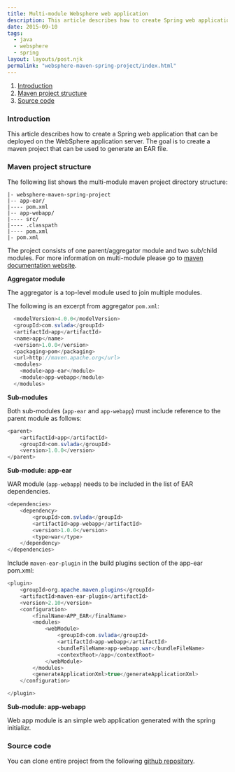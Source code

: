 ```yaml
---
title: Multi-module Websphere web application
description: This article describes how to create Spring web application that can be deployed on WebSphere application server. The goal is to to create maven project that can be used to generate EAR file.
date: 2015-09-10
tags:
  - java
  - websphere
  - spring
layout: layouts/post.njk
permalink: "websphere-maven-spring-project/index.html"
---
```


1. <a href="#introduction">Introduction</a>
2. <a href="#maven-project-structure">Maven project structure</a>
4. <a href="#source-code">Source code</a>
 
### <a name="introduction" id="introduction">Introduction</a>

This article describes how to create a Spring web application that can be deployed on the WebSphere application server. The goal is to create a maven project that can be used to generate an EAR file.

### <a name="maven-project-structure" id="maven-project-structure">Maven project structure</a>

The following list shows the multi-module maven project directory structure:

```text
|- websphere-maven-spring-project 
|-- app-ear/
|---- pom.xml
|-- app-webapp/
|---- src/
|---- .classpath
|---- pom.xml
|- pom.xml
```

The project consists of one parent/aggregator module and two sub/child modules. For more information on multi-module please go to [maven documentation website](http://maven.apache.org/pom.html#Aggregation).

**Aggregator module**

The aggregator is a top-level module used to join multiple modules.

The following is an excerpt from aggregator `pom.xml`:

```java
  <modelVersion>4.0.0</modelVersion>
  <groupId>com.svlada</groupId>
  <artifactId>app</artifactId>
  <name>app</name>
  <version>1.0.0</version>
  <packaging>pom</packaging>
  <url>http://maven.apache.org</url>
  <modules>
    <module>app-ear</module>
    <module>app-webapp</module>
  </modules>
```

**Sub-modules**

Both sub-modules (`app-ear` and `app-webapp`) must include reference to the parent module as follows:

```java
<parent>
	<artifactId>app</artifactId>
	<groupId>com.svlada</groupId>
	<version>1.0.0</version>
</parent>
```

**Sub-module: app-ear** 

WAR module (`app-webapp`) needs to be included in the list of EAR dependencies.

```java
<dependencies>
	<dependency>
		<groupId>com.svlada</groupId>
		<artifactId>app-webapp</artifactId>
		<version>1.0.0</version>
		<type>war</type>
	</dependency>
</dependencies>
```

Include ```maven-ear-plugin``` in the build plugins section of the app-ear pom.xml:

```java
<plugin>
	<groupId>org.apache.maven.plugins</groupId>
	<artifactId>maven-ear-plugin</artifactId>
	<version>2.10</version>
	<configuration>
		<finalName>APP_EAR</finalName>
		<modules>
			<webModule>
				<groupId>com.svlada</groupId>
				<artifactId>app-webapp</artifactId>
				<bundleFileName>app-webapp.war</bundleFileName>
				<contextRoot>/app</contextRoot>
			</webModule>
		</modules>
		<generateApplicationXml>true</generateApplicationXml>
	</configuration>

</plugin>
```

**Sub-module: app-webapp**

Web app module is an simple web application generated with the spring initializr.

### <a name="source-code" id="source-code">Source code</a> 

You can clone entire project from the following [github repository](https://github.com/svlada/websphere-maven-spring-project).

